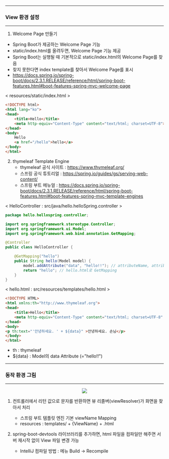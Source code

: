-----
### View 환경 설정
-----
1. Welcome Page 만들기
  - Spring Boot가 제공하는 Welcome Page 기능
  - static/index.html를 올려두면, Welcome Page 기능 제공
  - Spring Boot는 실행될 때 기본적으로 static/index.html의 Welcome Page를 찾음
  - 찾지 못한다면 index template를 찾아서 Welcome Page를 표시
  - https://docs.spring.io/spring-boot/docs/2.3.1.RELEASE/reference/html/spring-boot-features.html#boot-features-spring-mvc-welcome-page

< resources/static/index.html >
```html
<!DOCTYPE html>
<html lang="ko">
<head>
    <title>Hello</title>
    <meta http-equiv="Content-Type" content="text/html; charset=UTF-8">
</head>
<body>
    Hello
    <a href="/hello">hello</a>
</body>
</html>
```

2. thymeleaf Template Engine
   - thymeleaf 공식 사이트 : https://www.thymeleaf.org/
   - 스프링 공식 튜토리얼 : https://spring.io/guides/gs/serving-web-content/
   - 스프링 부트 메뉴얼 : https://docs.spring.io/spring-boot/docs/2.3.1.RELEASE/reference/html/spring-boot-features.html#boot-features-spring-mvc-template-engines
  
< HelloController : src/java/hello.helloSpring.controller >
```java
package hello.hellospring.controller;

import org.springframework.stereotype.Controller;
import org.springframework.ui.Model;
import org.springframework.web.bind.annotation.GetMapping;

@Controller
public class HelloController {

    @GetMapping("hello")
    public String hello(Model model) {
        model.addAttribute("data", "hello!!"); // attributeName, attributeValue
        return "hello"; // hello.html로 GetMapping
    }
}
```

< hello.html : src/resources/templates/hello.html >
```html
<!DOCTYPE HTML>
<html xmlns:th="http://www.thymeleaf.org">
<head>
    <title>Hello</title>
    <meta http-equiv="Content-Type" content="text/html; charset=UTF-8" />
</head>
<body>
<p th:text="'안녕하세요. ' + ${data}" >안녕하세요. 손님</p>
</body>
</html>
```
  - th : thymeleaf 
  - ${data} : Model의 data Attribute (="hello!!")

-----
### 동작 환경 그림
-----
<div align="center">
<img src="https://github.com/sooyounghan/Spring/assets/34672301/77164217-d1ee-454e-af43-647cf03e0f5c">
</div>

1. 컨트롤러에서 리턴 값으로 문자를 반환하면 뷰 리졸버(viewResolver)가 화면을 찾아서 처리
   - 스프링 부트 템플릿 엔진 기본 viewName Mapping
   - resources : templates/ + {ViewName} + .html

2. spring-boot-devtools 라이브러리를 추가하면, html 파일을 컴파일만 해주면 서버 재시작 없이 View 파일 변경 가능
   - IntelliJ 컴파일 방법 : 메뉴 Build -> Recompile
